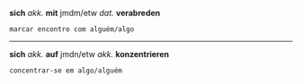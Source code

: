
__sich__ _akk._ __mit__ jmdm/etw _dat._ __verabreden__

    marcar encontro com alguém/algo


---

__sich__ _akk._ __auf__ jmdn/etw _akk._ __konzentrieren__

    concentrar-se em algo/alguém
